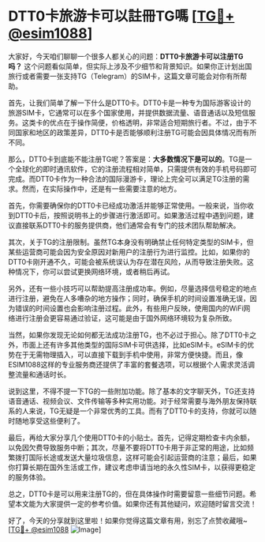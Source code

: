 # DTT0卡旅游卡可以註冊TG嗎 [[TG💪+ @esim1088](https://t.me/s/esim1088)]

大家好，今天咱们聊聊一个很多人都关心的问题：**DTT0卡旅游卡可以注册TG吗？** 这个问题看似简单，但实际上涉及不少细节和背景知识。如果你正计划出国旅行或者需要一张支持TG（Telegram）的SIM卡，这篇文章可能会对你有所帮助。

首先，让我们简单了解一下什么是DTT0卡。DTT0卡是一种专为国际游客设计的旅游SIM卡，它通常可以在多个国家使用，并提供数据流量、语音通话以及短信服务。这类卡的优点在于操作简便，价格透明，非常适合短期旅行者。不过，由于不同国家和地区的政策差异，DTT0卡是否能够顺利注册TG可能会因具体情况而有所不同。

那么，DTT0卡到底能不能注册TG呢？答案是：**大多数情况下是可以的**。TG是一个全球化的即时通讯软件，它的注册流程相对简单，只需提供有效的手机号码即可完成。而DTT0卡作为一种合法的国际漫游卡，理论上完全可以满足TG注册的需求。然而，在实际操作中，还是有一些需要注意的地方。

首先，你需要确保你的DTT0卡已经成功激活并能够正常使用。一般来说，当你收到DTT0卡后，按照说明书上的步骤进行激活即可。如果激活过程中遇到问题，建议直接联系DTT0卡的服务提供商，他们通常会有专门的技术团队帮助解决。

其次，关于TG的注册限制。虽然TG本身没有明确禁止任何特定类型的SIM卡，但某些运营商可能会因为安全原因对新用户的注册行为进行监控。比如，如果你的DTT0卡刚开通不久，可能会被系统误认为存在潜在风险，从而导致注册失败。这种情况下，你可以尝试更换网络环境，或者稍后再试。

另外，还有一些小技巧可以帮助提高注册成功率。例如，尽量选择信号稳定的地点进行注册，避免在人多嘈杂的地方操作；同时，确保手机的时间设置准确无误，因为错误的时间设置也会影响注册过程。此外，有些用户反映，使用国内的WiFi网络进行注册会更容易通过验证，这可能是由于国外网络环境较为复杂所致。

当然，如果你发现无论如何都无法成功注册TG，也不必过于担心。除了DTT0卡之外，市面上还有许多其他类型的国际SIM卡可供选择，比如eSIM卡。eSIM卡的优势在于无需物理插入，可以直接下载到手机中使用，非常方便快捷。而且，像ESIM1088这样的专业服务商还提供了丰富的套餐选项，可以根据个人需求灵活调整流量和通话时长。

说到这里，不得不提一下TG的一些附加功能。除了基本的文字聊天外，TG还支持语音通话、视频会议、文件传输等多种实用功能。对于经常需要与海外朋友保持联系的人来说，TG无疑是一个非常优秀的工具。而有了DTT0卡的支持，你就可以随时随地享受这些便利了。

最后，再给大家分享几个使用DTT0卡的小贴士。首先，记得定期检查卡内余额，以免因欠费导致服务中断；其次，尽量不要将DTT0卡用于非正常的用途，比如频繁拨打国际长途或发送大量垃圾信息，这样可能会引起运营商的注意；最后，如果你打算长期在国外生活或工作，建议考虑申请当地的永久性SIM卡，以获得更稳定的服务体验。

总之，DTT0卡是可以用来注册TG的，但在具体操作时需要留意一些细节问题。希望本文能为大家提供一定的参考价值。如果你还有其他疑问，欢迎随时留言交流！

好了，今天的分享就到这里啦！如果你觉得这篇文章有用，别忘了点赞收藏哦~ [[TG💪+ @esim1088](https://t.me/s/esim1088) ![Image](https://i.postimg.cc/4NQfJmqS/Snipaste-2025-05-13-00-14-12.png)]